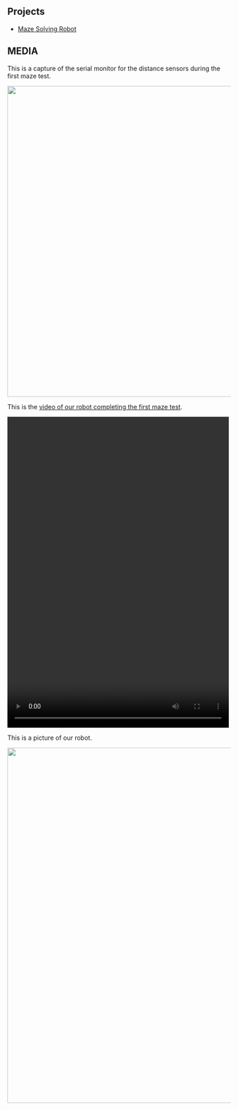 ## Projects
  
- [Maze Solving Robot](LAB4.MD)
  
## MEDIA
  
This is a capture of the serial monitor for the distance sensors during the first maze test.  
  
<img src="positionLog.png" height="700" width="700">
  
This is the [video of our robot completing the first maze test](https://www.youtube.com/watch?v=lyOWazyi4gk&ab_channel=pberg).  
  
<video width="500" height="700" src="IMG_6084.mp4" type="video/mp4" autoplay preload="auto" loop>
</video>
  
This is a picture of our robot.  
  
<img src="IMG_6099.png" height="800" width="700">